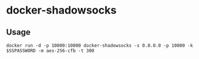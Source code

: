 # docker-shadowsocks

## Usage

````
docker run -d -p 10000:10000 docker-shadowsocks -s 0.0.0.0 -p 10000 -k $SSPASSWORD -m aes-256-cfb -t 300
````

